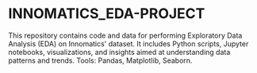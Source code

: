 # INNOMATICS_EDA-PROJECT
This repository contains code and data for performing Exploratory Data Analysis (EDA) on Innomatics' dataset. It includes Python scripts, Jupyter notebooks, visualizations, and insights aimed at understanding data patterns and trends. Tools: Pandas, Matplotlib, Seaborn.
